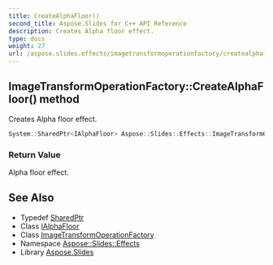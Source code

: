 ```yaml
---
title: CreateAlphaFloor()
second_title: Aspose.Slides for C++ API Reference
description: Creates Alpha floor effect.
type: docs
weight: 27
url: /aspose.slides.effects/imagetransformoperationfactory/createalphafloor/
---
```

## ImageTransformOperationFactory::CreateAlphaFloor() method


Creates Alpha floor effect.

```cpp
System::SharedPtr<IAlphaFloor> Aspose::Slides::Effects::ImageTransformOperationFactory::CreateAlphaFloor() override
```


### Return Value

Alpha floor effect.

## See Also

* Typedef [SharedPtr](../../../system/sharedptr/)
* Class [IAlphaFloor](../../ialphafloor/)
* Class [ImageTransformOperationFactory](../)
* Namespace [Aspose::Slides::Effects](../../)
* Library [Aspose.Slides](../../../)
